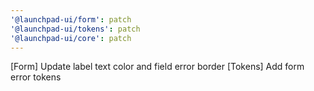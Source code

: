 ```yaml
---
'@launchpad-ui/form': patch
'@launchpad-ui/tokens': patch
'@launchpad-ui/core': patch
---
```


[Form] Update label text color and field error border
[Tokens] Add form error tokens
